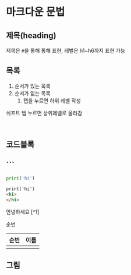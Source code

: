 # 마크다운 문법

## 제목(heading)

제목은 `#`을 통해 통해 표현, 레벌은 h1~h6까지 표현 가능

## 목록

1. 순서가 있는 목록
2. 순서가 없는 목록
   1. 탭을 누르면 하위 레벨 작성

쉬프트 탭 누르면 상위레벨로 올라감

​	

## 코드블록

## ```

```python
print('hi')
```





```html
print('hi')
<hi>
</hi>

```

안녕하세요 [^1]

순번



| 순번 | 이름 |
| ---- | ---- |
|      |      |

## 그림

